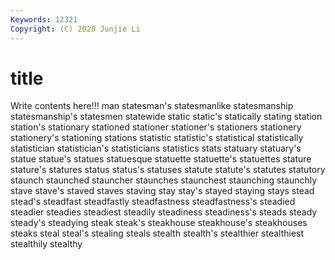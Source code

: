 ```yaml
---
Keywords: 12321
Copyright: (C) 2020 Junjie Li
---
```


# title

Write contents here!!!
man 
statesman's
statesmanlike 
statesmanship 
statesmanship's 
statesmen 
statewide 
static 
static's 
statically 
stating 
station
station's 
stationary 
stationed 
stationer 
stationer's 
stationers 
stationery 
stationery's 
stationing 
stations
statistic 
statistic's 
statistical 
statistically 
statistician 
statistician's 
statisticians 
statistics 
stats 
statuary
statuary's 
statue 
statue's 
statues 
statuesque 
statuette 
statuette's 
statuettes 
stature 
stature's
statures 
status 
status's 
statuses 
statute 
statute's 
statutes 
statutory 
staunch 
staunched
stauncher 
staunches 
staunchest 
staunching 
staunchly 
stave 
stave's 
staved 
staves 
staving
stay 
stay's 
stayed 
staying 
stays 
stead 
stead's 
steadfast 
steadfastly 
steadfastness
steadfastness's 
steadied 
steadier 
steadies 
steadiest 
steadily 
steadiness 
steadiness's 
steads 
steady
steady's 
steadying 
steak 
steak's 
steakhouse 
steakhouse's 
steakhouses 
steaks 
steal 
steal's
stealing 
steals 
stealth 
stealth's 
stealthier 
stealthiest 
stealthily 
stealthy 
